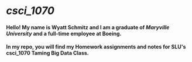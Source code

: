 # ***csci_1070***

#### Hello! My name is Wyatt Schmitz and I am a graduate of <em>Maryville University</em> and a full-time employee at Boeing.<b>
#### In my repo, you will find my Homework assignments and notes for SLU's csci_1070 Taming Big Data Class. 
